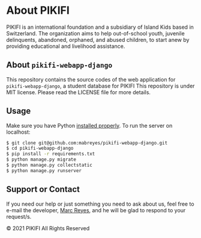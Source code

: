 # About PIKIFI

PIKIFI is an international foundation and a subsidiary of Island Kids based in Switzerland. The organization aims to help out-of-school youth, juvenile delinquents, abandoned, orphaned, and abused children, to start anew by providing educational and livelihood assistance. 

## About ```pikifi-webapp-django```

This repository contains the source codes of the web application for ```pikifi-webapp-django```, a student database for PIKIFI This repository is under MIT license. Please read the LICENSE file for more details.

## Usage

Make sure you have Python [installed properly](http://install.python-guide.org). To run the server on localhost:

```bash
$ git clone git@github.com:mabreyes/pikifi-webapp-django.git
$ cd pikifi-webapp-django
$ pip install -r requirements.txt
$ python manage.py migrate
$ python manage.py collectstatic
$ python manage.py runserver
```

## Support or Contact

If you need our help or just something you need to ask about us, feel free to e-mail the developer, [Marc Reyes](mailto:hello@marcreyes.ph?subject=pikifi-webapp-django), and he will be glad to respond to your request/s.

&copy; 2021 PIKIFI All Rights Reserved